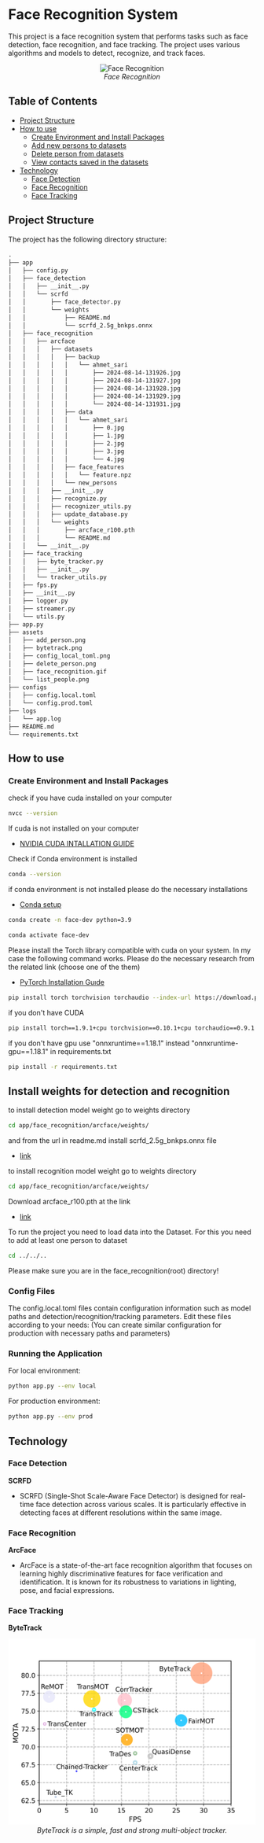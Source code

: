 # Face Recognition System

This project is a face recognition system that performs tasks such as face detection, face recognition, and face tracking. The project uses various algorithms and models to detect, recognize, and track faces.

<p align="center">
<img src="./assets/face_recognition.gif" alt="Face Recognition" />
<br>
<em>Face Recognition</em>
</p>


## Table of Contents

- [Project Structure](#Project-Structure)
- [How to use](#how-to-use)
  - [Create Environment and Install Packages](#create-environment-and-install-packages)
  - [Add new persons to datasets](#add-new-persons-to-datasets)
  - [Delete person from datasets](#Delete-person-from-datasets)
  - [View contacts saved in the datasets](#View-contacts-saved-in-the-datasets)
- [Technology](#technology)
  - [Face Detection](#face-detection)
  - [Face Recognition](#face-recognition)
  - [Face Tracking](#face-tracking)

## Project Structure

The project has the following directory structure:

```
.
├── app
│   ├── config.py
│   ├── face_detection
│   │   ├── __init__.py
│   │   └── scrfd
│   │       ├── face_detector.py
│   │       └── weights
│   │           ├── README.md
│   │           └── scrfd_2.5g_bnkps.onnx
│   ├── face_recognition
│   │   ├── arcface
│   │   │   ├── datasets
│   │   │   │   ├── backup
│   │   │   │   │   └── ahmet_sari
│   │   │   │   │       ├── 2024-08-14-131926.jpg
│   │   │   │   │       ├── 2024-08-14-131927.jpg
│   │   │   │   │       ├── 2024-08-14-131928.jpg
│   │   │   │   │       ├── 2024-08-14-131929.jpg
│   │   │   │   │       └── 2024-08-14-131931.jpg
│   │   │   │   ├── data
│   │   │   │   │   └── ahmet_sari
│   │   │   │   │       ├── 0.jpg
│   │   │   │   │       ├── 1.jpg
│   │   │   │   │       ├── 2.jpg
│   │   │   │   │       ├── 3.jpg
│   │   │   │   │       └── 4.jpg
│   │   │   │   ├── face_features
│   │   │   │   │   └── feature.npz
│   │   │   │   └── new_persons
│   │   │   ├── __init__.py
│   │   │   ├── recognize.py
│   │   │   ├── recognizer_utils.py
│   │   │   ├── update_database.py
│   │   │   └── weights
│   │   │       ├── arcface_r100.pth
│   │   │       └── README.md
│   │   └── __init__.py
│   ├── face_tracking
│   │   ├── byte_tracker.py
│   │   ├── __init__.py
│   │   └── tracker_utils.py
│   ├── fps.py
│   ├── __init__.py
│   ├── logger.py
│   ├── streamer.py
│   └── utils.py
├── app.py
├── assets
│   ├── add_person.png
│   ├── bytetrack.png
│   ├── config_local_toml.png
│   ├── delete_person.png
│   ├── face_recognition.gif
│   └── list_people.png
├── configs
│   ├── config.local.toml
│   └── config.prod.toml
├── logs
│   └── app.log
├── README.md
└── requirements.txt

```

## How to use

### Create Environment and Install Packages
check if you have cuda installed on your computer
```bash
nvcc --version
```

If cuda is not installed on your computer
- [NVIDIA CUDA INTALLATION GUIDE](https://docs.nvidia.com/cuda/cuda-installation-guide-linux/index.html)

Check if Conda environment is installed
```bash
conda --version
```
if conda environment is not installed please do the necessary installations

- [Conda setup](https://conda.io/projects/conda/en/latest/user-guide/getting-started.html)

```bash
conda create -n face-dev python=3.9
```

```bash
conda activate face-dev
```

Please install the Torch library compatible with cuda on your system. In my case the following command works. Please do the necessary research from the related link (choose one of the them)
- [PyTorch Installation Guıde](https://pytorch.org/get-started/locally/)
```bash
pip install torch torchvision torchaudio --index-url https://download.pytorch.org/whl/cu124
```
if you don't have CUDA
```bash
pip install torch==1.9.1+cpu torchvision==0.10.1+cpu torchaudio==0.9.1 -f https://download.pytorch.org/whl/torch_stable.html
```

if you don't have gpu use "onnxruntime==1.18.1" instead "onnxruntime-gpu==1.18.1" in requirements.txt

```bash
pip install -r requirements.txt
```
## Install weights for detection and recognition
to install detection model weight go to weights directory
```bash
cd app/face_recognition/arcface/weights/
```
and from the url in readme.md install scrfd_2.5g_bnkps.onnx file
- [link](https://drive.google.com/drive/folders/1C9RzReAihJQRl8EJOX6vQj7qbHBPmzME?usp=sharing)

to install recognition model weight go to weights directory
```bash
cd app/face_recognition/arcface/weights/ 
```

Download arcface_r100.pth at the link
- [link](https://drive.google.com/drive/folders/1CHHb_7wbvfjKPFNKVBb76lL5sVfBLcv5?usp=sharing)

To run the project you need to load data into the Dataset. For this you need to add at least one person to dataset
```bash
cd ../../..
```
Please make sure you are in the face_recognition(root) directory!

### Config Files

The config.local.toml files contain configuration information such as model paths and 
detection/recognition/tracking parameters. Edit these files according to your needs:
(You can create similar configuration for production with necessary paths and parameters)

### Running the Application
For local environment:

```bash
python app.py --env local
```
For production environment:
```bash
python app.py --env prod
```

## Technology

### Face Detection

 **SCRFD**
   - SCRFD (Single-Shot Scale-Aware Face Detector) is designed for real-time face detection across various scales. It is particularly effective in detecting faces at different resolutions within the same image.

### Face Recognition

 **ArcFace**

   - ArcFace is a state-of-the-art face recognition algorithm that focuses on learning highly discriminative features for face verification and identification. It is known for its robustness to variations in lighting, pose, and facial expressions.


### Face Tracking

 **ByteTrack**
   <p align="center">
   <img src="./assets/bytetrack.png" alt="ByteTrack" />
   <br>
   <em>ByteTrack is a simple, fast and strong multi-object tracker.</em>
   </p>
